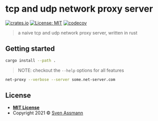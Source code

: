 # tcp and udp network proxy server

[![crates.io](https://img.shields.io/crates/v/net-proxy.svg)](https://crates.io/crates/net-proxy)
[![License: MIT](https://img.shields.io/badge/License-MIT-green.svg)](LICENSE)
[![codecov](https://codecov.io/gh/sassman/net-proxy-rs/branch/main/graph/badge.svg)](https://codecov.io/gh/sassman/net-proxy-rs)

> a naive tcp and udp network proxy server, written in rust

## Getting started

```sh
cargo install --path .
```

> NOTE: checkout the `--help` options for all features

```sh
net-proxy --verbose --server some.net-server.com
```

## License

- **[MIT License](LICENSE)**
- Copyright 2021 © [Sven Assmann](https://www.d34dl0ck.me)
